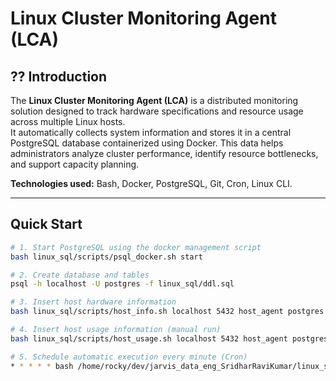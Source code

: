 #  Linux Cluster Monitoring Agent (LCA)

## ?? Introduction
The **Linux Cluster Monitoring Agent (LCA)** is a distributed monitoring solution designed to track hardware specifications and resource usage across multiple Linux hosts.  
It automatically collects system information and stores it in a central PostgreSQL database containerized using Docker. This data helps administrators analyze cluster performance, identify resource bottlenecks, and support capacity planning.

**Technologies used:** Bash, Docker, PostgreSQL, Git, Cron, Linux CLI.

---

## Quick Start

```bash
# 1. Start PostgreSQL using the docker management script
bash linux_sql/scripts/psql_docker.sh start

# 2. Create database and tables
psql -h localhost -U postgres -f linux_sql/ddl.sql

# 3. Insert host hardware information
bash linux_sql/scripts/host_info.sh localhost 5432 host_agent postgres password

# 4. Insert host usage information (manual run)
bash linux_sql/scripts/host_usage.sh localhost 5432 host_agent postgres password

# 5. Schedule automatic execution every minute (Cron)
* * * * * bash /home/rocky/dev/jarvis_data_eng_SridharRaviKumar/linux_sql/scripts/host_usage.sh localhost 5432 host_agent postgres password >> /tmp/host_usage.log 2>&1
